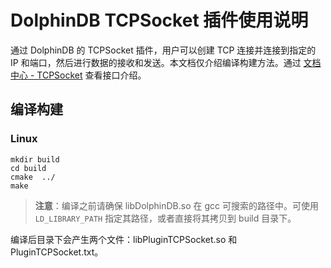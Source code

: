 # DolphinDB TCPSocket 插件使用说明

通过 DolphinDB 的 TCPSocket 插件，用户可以创建 TCP 连接并连接到指定的 IP 和端口，然后进行数据的接收和发送。本文档仅介绍编译构建方法。通过 [文档中心 - TCPSocket](https://docs.dolphindb.cn/zh/plugins/tcpsocket.html) 查看接口介绍。

## 编译构建

### Linux

```
mkdir build
cd build
cmake  ../
make
```

> **注意**：编译之前请确保 libDolphinDB.so 在 gcc 可搜索的路径中。可使用 `LD_LIBRARY_PATH` 指定其路径，或者直接将其拷贝到 build 目录下。

编译后目录下会产生两个文件：libPluginTCPSocket.so 和 PluginTCPSocket.txt。
